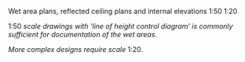 Wet area plans, reflected ceiling plans and internal elevations <span class="highlight-red">1:50 1:20</span>

<span class="highlight-red">1:50</span> _scale drawings with ‘line of height control diagram’ is commonly sufficient for documentation of the wet areas._

_More complex designs require scale_ <span class="highlight-red">1:20</span>.